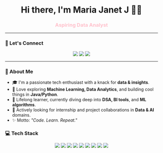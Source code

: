 <h1 align="center">Hi there, I'm Maria Janet J 👩‍💻</h1>
<h3 align="center" style="color:pink;">Aspiring Data Analyst</h3>

---

### 🔗 Let's Connect
<p align="center">
  <a href="mailto:jmariajanet16@gmail.com"><img src="https://img.shields.io/badge/Gmail-D14836?style=for-the-badge&logo=gmail&logoColor=white"/></a>
  <a href="https://linkedin.com/in/maria-janet-j"><img src="https://img.shields.io/badge/LinkedIn-0077B5?style=for-the-badge&logo=linkedin&logoColor=white"/></a>
  <a href="https://leetcode.com/u/MariaJanet_J/"><img src="https://img.shields.io/badge/LeetCode-FFA116?style=for-the-badge&logo=leetcode&logoColor=white"/></a>
</p>

---

### 🌟 About Me
- 🎓 I'm a passionate tech enthusiast with a knack for **data & insights**.
- 💬 Love exploring **Machine Learning, Data Analytics**, and building cool things in **Java/Python**.
- 🧠 Lifelong learner, currently diving deep into **DSA, BI tools**, and **ML algorithms**.
- 💼 Actively looking for internship and project collaborations in **Data & AI** domains.
- ✨ Motto: *"Code. Learn. Repeat."*
### 💻 Tech Stack

<p align="center">
  <img src="https://img.shields.io/badge/Python-3776AB?style=for-the-badge&logo=python&logoColor=white" />
  <img src="https://img.shields.io/badge/Java-ED8B00?style=for-the-badge&logo=java&logoColor=white" />
  <img src="https://img.shields.io/badge/C-00599C?style=for-the-badge&logo=c&logoColor=white" />
  <img src="https://img.shields.io/badge/NumPy-013243?style=for-the-badge&logo=numpy&logoColor=white" />
  <img src="https://img.shields.io/badge/Pandas-150458?style=for-the-badge&logo=pandas&logoColor=white" />
  <img src="https://img.shields.io/badge/Matplotlib-ff5a00?style=for-the-badge&logo=matplotlib&logoColor=white" />
  <img src="https://img.shields.io/badge/Seaborn-2B2D42?style=for-the-badge&logo=python&logoColor=white" />
  <img src="https://img.shields.io/badge/MySQL-4479A1?style=for-the-badge&logo=mysql&logoColor=white" />
  <img src="https://img.shields.io/badge/PowerBI-F2C811?style=for-the-badge&logo=powerbi&logoColor=black" />
</p>
